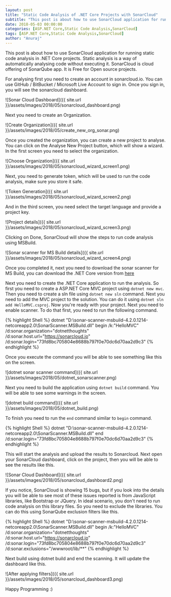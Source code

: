 ```yaml
---
layout: post
title: "Static Code Analysis of .NET Core Projects with SonarCloud"
subtitle: "This post is about how to use SonarCloud application for running static code analysis in .NET Core projects. Static analysis is a way of automatically analysing code without executing it. SonarCloud is cloud offering of SonarQube app. It is Free for Open source projects."
date: 2018-05-03 00:00:00
categories: [ASP.NET Core,Static Code Analysis,SonarCloud]
tags: [ASP.NET Core,Static Code Analysis,SonarCloud]
author: "Anuraj"
---
```

This post is about how to use SonarCloud application for running static code analysis in .NET Core projects. Static analysis is a way of automatically analysing code without executing it. SonarCloud is cloud offering of SonarQube app. It is Free for Open source projects.

For analysing first you need to create an account in sonarcloud.io. You can use GitHub / BitBucket / Microsoft Live Account to sign in. Once you sign in, you will see the sonarcloud dashboard.

![Sonar Cloud Dashboard]({{ site.url }}/assets/images/2018/05/sonarcloud_dashboard.png)

Next you need to create an Organization. 

![Create Organization]({{ site.url }}/assets/images/2018/05/create_new_org_sonar.png)

Once you created the organization, you can create a new project to analyse. You can click on the Analyse New Project button, which will show a wizard. In the first screen you need to select the organization.

![Choose Organization]({{ site.url }}/assets/images/2018/05/sonarcloud_wizard_screen1.png)

Next, you need to generate token, which will be used to run the code analysis, make sure you store it safe.

![Token Generation]({{ site.url }}/assets/images/2018/05/sonarcloud_wizard_screen2.png)

And in the third screen, you need select the target language and provide a project key. 

![Project details]({{ site.url }}/assets/images/2018/05/sonarcloud_wizard_screen3.png)

Clicking on Done, SonarCloud will show the steps to run code analysis using MSBuild. 

![Sonar scanner for MS Build details]({{ site.url }}/assets/images/2018/05/sonarcloud_wizard_screen4.png)

Once you completed it, next you need to download the sonar scanner for MS Build, you can download the .NET Core version from [here](https://docs.sonarqube.org/display/SCAN/Analyzing+with+SonarQube+Scanner+for+MSBuild)

Next you need to create the .NET Core application to run the analysis. So first you need to create a ASP.NET Core MVC project using `dotnet new mvc`. Then you need to create a sln file using `dotnet new sln` command. Next you need to add the MVC project to the solution. You can do it using `dotnet sln add HelloMVC.csproj`. Now you're ready with your project. Next you need to enable scanner. To do that first, you need to run the following command.

{% highlight Shell %}
dotnet "D:\sonar-scanner-msbuild-4.2.0.1214-netcoreapp2.0\SonarScanner.MSBuild.dll" begin /k:"HelloMVC" /d:sonar.organization="dotnetthoughts" /d:sonar.host.url="https://sonarcloud.io" /d:sonar.login="73fd8bc705804e8688b797f0e70dc6d70aa2d9c3"
{% endhighlight %}

Once you execute the command you will be able to see something like this on the screen. 

![dotnet sonar scanner command]({{ site.url }}/assets/images/2018/05/dotnet_sonarscanner.png)

Next you need to build the application using `dotnet build` command. You will be able to see some warnings in the screen.

![dotnet build command]({{ site.url }}/assets/images/2018/05/dotnet_build.png)

To finish you need to run the `end` command similar to `begin` command.

{% highlight Shell %}
dotnet "D:\sonar-scanner-msbuild-4.2.0.1214-netcoreapp2.0\SonarScanner.MSBuild.dll" end /d:sonar.login="73fd8bc705804e8688b797f0e70dc6d70aa2d9c3"
{% endhighlight %}

This will start the analysis and upload the results to Sonarcloud. Next open your SonarCloud dashboard, click on the project, then you will be able to see the results like this.

![Sonar Cloud Dashboard]({{ site.url }}/assets/images/2018/05/sonarcloud_dashboard2.png)

If you notice, SonarCloud is showing 15 bugs, but if you look into the details you will be able to see most of these issues reported is from JavaScript libraries, like Bootstrap or JQuery. In ideal scenario, you don't need to run code analysis on this library files. So you need to exclude the libraries. You can do this using SonarQube exclusion filters like this.

{% highlight Shell %}
dotnet "D:\sonar-scanner-msbuild-4.2.0.1214-netcoreapp2.0\SonarScanner.MSBuild.dll" begin /k:"HelloMVC" /d:sonar.organization="dotnetthoughts" /d:sonar.host.url="https://sonarcloud.io" /d:sonar.login="73fd8bc705804e8688b797f0e70dc6d70aa2d9c3" /d:sonar.exclusions="/wwwroot/lib/**"
{% endhighlight %}

Next build using dotnet build and end the scanning. It will update the dashboard like this.

![After applying filters]({{ site.url }}/assets/images/2018/05/sonarcloud_dashboard3.png)

Happy Programming :)